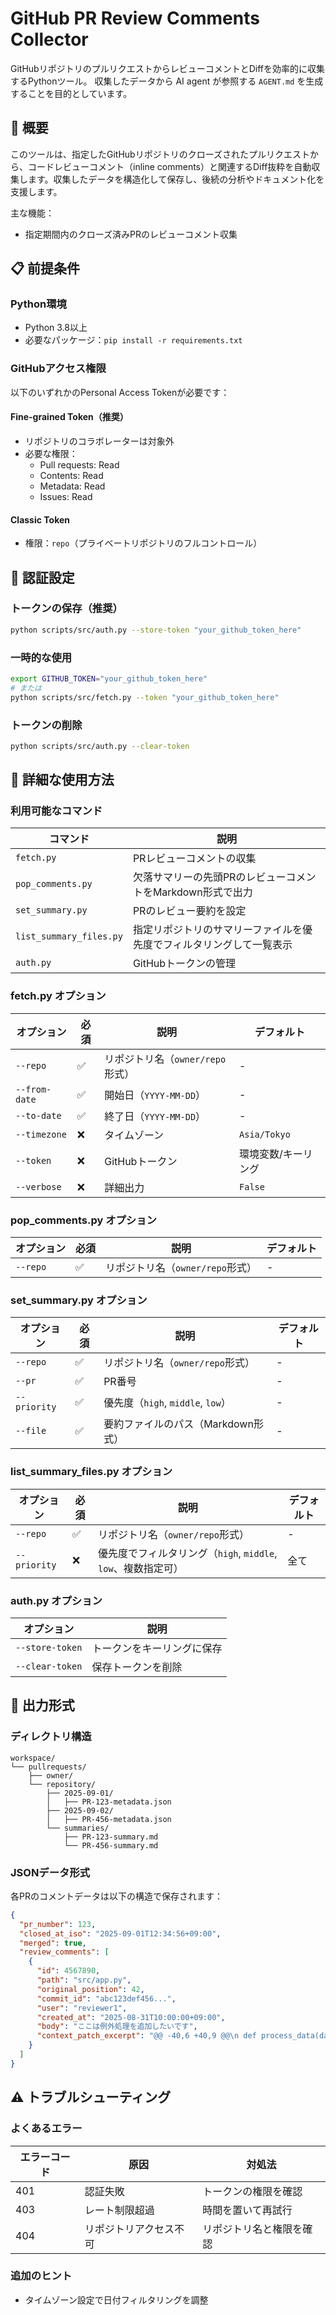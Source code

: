 # GitHub PR Review Comments Collector

GitHubリポジトリのプルリクエストからレビューコメントとDiffを効率的に収集するPythonツール。
収集したデータから AI agent が参照する `AGENT.md` を生成することを目的としています。

## 🚀 概要

このツールは、指定したGitHubリポジトリのクローズされたプルリクエストから、コードレビューコメント（inline comments）と関連するDiff抜粋を自動収集します。収集したデータを構造化して保存し、後続の分析やドキュメント化を支援します。

主な機能：

- 指定期間内のクローズ済みPRのレビューコメント収集

## 📋 前提条件

### Python環境

- Python 3.8以上
- 必要なパッケージ：`pip install -r requirements.txt`

### GitHubアクセス権限

以下のいずれかのPersonal Access Tokenが必要です：

#### Fine-grained Token（推奨）

- リポジトリのコラボレーターは対象外
- 必要な権限：
  - Pull requests: Read
  - Contents: Read
  - Metadata: Read
  - Issues: Read

#### Classic Token

- 権限：`repo`（プライベートリポジトリのフルコントロール）

## 🔐 認証設定

### トークンの保存（推奨）

```bash
python scripts/src/auth.py --store-token "your_github_token_here"
```

### 一時的な使用

```bash
export GITHUB_TOKEN="your_github_token_here"
# または
python scripts/src/fetch.py --token "your_github_token_here"
```

### トークンの削除

```bash
python scripts/src/auth.py --clear-token
```

## 📖 詳細な使用方法

### 利用可能なコマンド

| コマンド | 説明 |
|----------|------|
| `fetch.py` | PRレビューコメントの収集 |
| `pop_comments.py` | 欠落サマリーの先頭PRのレビューコメントをMarkdown形式で出力 |
| `set_summary.py` | PRのレビュー要約を設定 |
| `list_summary_files.py` | 指定リポジトリのサマリーファイルを優先度でフィルタリングして一覧表示 |
| `auth.py` | GitHubトークンの管理 |

### fetch.py オプション

| オプション | 必須 | 説明 | デフォルト |
|-----------|------|------|-----------|
| `--repo` | ✅ | リポジトリ名（`owner/repo`形式） | - |
| `--from-date` | ✅ | 開始日（`YYYY-MM-DD`） | - |
| `--to-date` | ✅ | 終了日（`YYYY-MM-DD`） | - |
| `--timezone` | ❌ | タイムゾーン | `Asia/Tokyo` |
| `--token` | ❌ | GitHubトークン | 環境変数/キーリング |
| `--verbose` | ❌ | 詳細出力 | `False` |

### pop_comments.py オプション

| オプション | 必須 | 説明 | デフォルト |
|-----------|------|------|-----------|
| `--repo` | ✅ | リポジトリ名（`owner/repo`形式） | - |

### set_summary.py オプション

| オプション | 必須 | 説明 | デフォルト |
|-----------|------|------|-----------|
| `--repo` | ✅ | リポジトリ名（`owner/repo`形式） | - |
| `--pr` | ✅ | PR番号 | - |
| `--priority` | ✅ | 優先度（`high`, `middle`, `low`） | - |
| `--file` | ✅ | 要約ファイルのパス（Markdown形式） | - |

### list_summary_files.py オプション

| オプション | 必須 | 説明 | デフォルト |
|-----------|------|------|-----------|
| `--repo` | ✅ | リポジトリ名（`owner/repo`形式） | - |
| `--priority` | ❌ | 優先度でフィルタリング（`high`, `middle`, `low`、複数指定可） | 全て |

### auth.py オプション

| オプション | 説明 |
|-----------|------|
| `--store-token` | トークンをキーリングに保存 |
| `--clear-token` | 保存トークンを削除 |

## 📁 出力形式

### ディレクトリ構造

```text
workspace/
└── pullrequests/
    ├── owner/
    └── repository/
        ├── 2025-09-01/
        │   ├── PR-123-metadata.json
        ├── 2025-09-02/
        │   ├── PR-456-metadata.json
        └── summaries/
            ├── PR-123-summary.md
            └── PR-456-summary.md
```

### JSONデータ形式

各PRのコメントデータは以下の構造で保存されます：

```json
{
  "pr_number": 123,
  "closed_at_iso": "2025-09-01T12:34:56+09:00",
  "merged": true,
  "review_comments": [
    {
      "id": 4567890,
      "path": "src/app.py",
      "original_position": 42,
      "commit_id": "abc123def456...",
      "user": "reviewer1",
      "created_at": "2025-08-31T10:00:00+09:00",
      "body": "ここは例外処理を追加したいです",
      "context_patch_excerpt": "@@ -40,6 +40,9 @@\n def process_data(data):\n+    if not data:\n+        raise ValueError('Data is required')\n     return data.upper()\n"
    }
  ]
}
```

## ⚠️ トラブルシューティング

### よくあるエラー

| エラーコード | 原因 | 対処法 |
|-------------|------|--------|
| 401 | 認証失敗 | トークンの権限を確認 |
| 403 | レート制限超過 | 時間を置いて再試行 |
| 404 | リポジトリアクセス不可 | リポジトリ名と権限を確認 |

### 追加のヒント

- タイムゾーン設定で日付フィルタリングを調整

